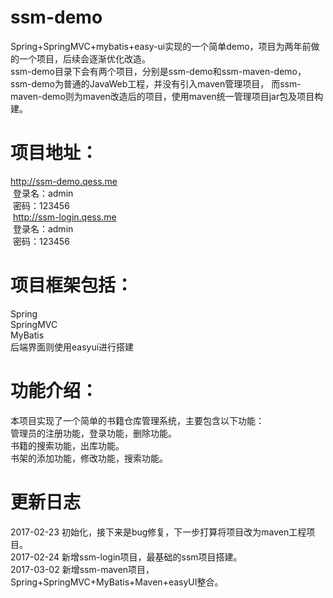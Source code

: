 # ssm-demo <br /> 

Spring+SpringMVC+mybatis+easy-ui实现的一个简单demo，项目为两年前做的一个项目，后续会逐渐优化改造。 <br /> 
ssm-demo目录下会有两个项目，分别是ssm-demo和ssm-maven-demo，ssm-demo为普通的JavaWeb工程，并没有引入maven管理项目， 
而ssm-maven-demo则为maven改造后的项目，使用maven统一管理项目jar包及项目构建。 <br /> 
# 项目地址： <br /> 
  http://ssm-demo.qess.me <br /> 
  登录名：admin <br /> 
  密码：123456 <br /> 
  http://ssm-login.qess.me <br /> 
  登录名：admin <br /> 
  密码：123456 <br /> 
  
# 项目框架包括：
Spring <br /> 
SpringMVC <br /> 
MyBatis <br /> 
后端界面则使用easyui进行搭建 <br /> 

# 功能介绍：
本项目实现了一个简单的书籍仓库管理系统，主要包含以下功能： <br /> 
管理员的注册功能，登录功能，删除功能。 <br /> 
书籍的搜索功能，出库功能。 <br /> 
书架的添加功能，修改功能，搜索功能。 <br /> 

# 更新日志
  2017-02-23 初始化，接下来是bug修复，下一步打算将项目改为maven工程项目。 <br /> 
  2017-02-24 新增ssm-login项目，最基础的ssm项目搭建。 <br /> 
  2017-03-02 新增ssm-maven项目，Spring+SpringMVC+MyBatis+Maven+easyUI整合。 <br /> 
